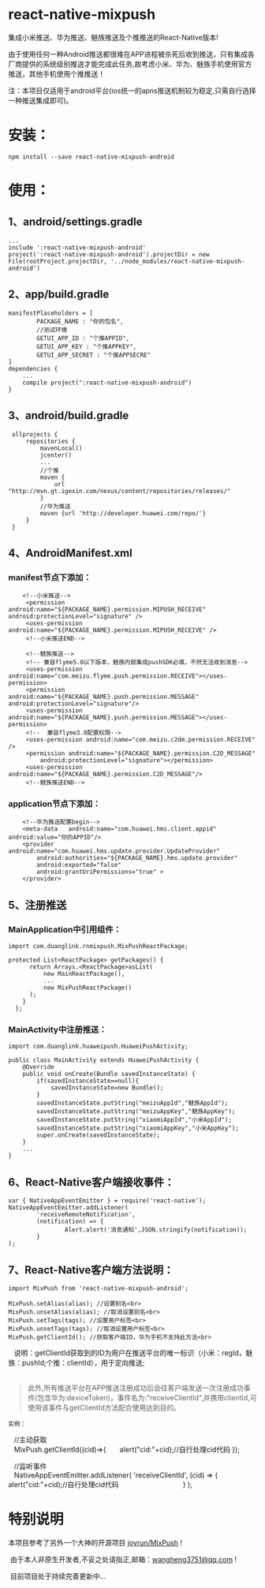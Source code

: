 # react-native-mixpush

集成小米推送、华为推送、魅族推送及个推推送的React-Native版本!

由于使用任何一种Android推送都很难在APP进程被杀死后收到推送，只有集成各厂商提供的系统级别推送才能完成此任务,故考虑小米、华为、魅族手机使用官方推送，其他手机使用个推推送！

注：本项目仅适用于android平台(ios统一的apns推送机制较为稳定,只需自行选择一种推送集成即可)。

# 安装：

    npm install --save react-native-mixpush-android

# 使用：

## 1、android/settings.gradle

    ...
    include ':react-native-mixpush-android'
    project(':react-native-mixpush-android').projectDir = new File(rootProject.projectDir, '../node_modules/react-native-mixpush-android')

## 2、app/build.gradle

    manifestPlaceholders = [
            PACKAGE_NAME : "你的包名",
            //测试环境
            GETUI_APP_ID : "个推APPID",
            GETUI_APP_KEY : "个推APPKEY",
            GETUI_APP_SECRET : "个推APPSECRE"
    ]
    dependencies {
        ...
        compile project(":react-native-mixpush-android")
    }

## 3、android/build.gradle

     allprojects {
         repositories {
             mavenLocal()
             jcenter()
             ...
             //个推
             maven {
                 url "http://mvn.gt.igexin.com/nexus/content/repositories/releases/"
             }
             //华为推送
             maven {url 'http://developer.huawei.com/repo/'}
         }
     }

## 4、AndroidManifest.xml

### manifest节点下添加：
        <!--小米推送-->
         <permission android:name="${PACKAGE_NAME}.permission.MIPUSH_RECEIVE" android:protectionLevel="signature" />
         <uses-permission android:name="${PACKAGE_NAME}.permission.MIPUSH_RECEIVE" />
         <!--小米推送END-->

         <!--魅族推送-->
         <!-- 兼容flyme5.0以下版本，魅族内部集成pushSDK必填，不然无法收到消息-->
         <uses-permission android:name="com.meizu.flyme.push.permission.RECEIVE"></uses-permission>
         <permission android:name="${PACKAGE_NAME}.push.permission.MESSAGE" android:protectionLevel="signature"/>
         <uses-permission android:name="${PACKAGE_NAME}.push.permission.MESSAGE"></uses-permission>
         <!--  兼容flyme3.0配置权限-->
         <uses-permission android:name="com.meizu.c2dm.permission.RECEIVE" />
         <permission android:name="${PACKAGE_NAME}.permission.C2D_MESSAGE"
             android:protectionLevel="signature"></permission>
         <uses-permission android:name="${PACKAGE_NAME}.permission.C2D_MESSAGE"/>
         <!--魅族推送END-->

### application节点下添加：
        <!--华为推送配置begin-->
        <meta-data   android:name="com.huawei.hms.client.appid"  android:value="你的APPID"/>
        <provider android:name="com.huawei.hms.update.provider.UpdateProvider"
            android:authorities="${PACKAGE_NAME}.hms.update.provider"
            android:exported="false"
            android:grantUriPermissions="true" >
        </provider>
## 5、注册推送

### MainApplication中引用组件：

    import com.duanglink.rnmixpush.MixPushReactPackage;

    protected List<ReactPackage> getPackages() {
          return Arrays.<ReactPackage>asList(
              new MainReactPackage(),
              ...
              new MixPushReactPackage()
          );
        }
      };

### MainActivity中注册推送：

    import com.duanglink.huaweipush.HuaweiPushActivity;

    public class MainActivity extends HuaweiPushActivity {
        @Override
        public void onCreate(Bundle savedInstanceState) {
            if(savedInstanceState==null){
                savedInstanceState=new Bundle();
            }
            savedInstanceState.putString("meizuAppId","魅族AppId");
            savedInstanceState.putString("meizuAppKey","魅族AppKey");
            savedInstanceState.putString("xiaomiAppId","小米AppId");
            savedInstanceState.putString("xiaomiAppKey","小米AppKey");
            super.onCreate(savedInstanceState);
        }
        ...
    }

## 6、React-Native客户端接收事件：

    var { NativeAppEventEmitter } = require('react-native');
    NativeAppEventEmitter.addListener(
            'receiveRemoteNotification',
            (notification) => {
                    Alert.alert('消息通知',JSON.stringify(notification));
            }
    );

## 7、React-Native客户端方法说明：

    import MixPush from 'react-native-mixpush-android';
    
    MixPush.setAlias(alias); //设置别名<br>
    MixPush.unsetAlias(alias); //取消设置别名<br>
    MixPush.setTags(tags); //设置用户标签<br>
    MixPush.unsetTags(tags); //取消设置用户标签<br>
    MixPush.getClientId(); //获取客户端ID，华为手机不支持此方法<br> 
    
    说明：getClientId获取到的ID为用户在推送平台的唯一标识（小米：regId，魅族：pushId;个推：clientId），用于定向推送;<br>
    
>此外,所有推送平台在APP推送注册成功后会往客户端发送一次注册成功事件(包含华为:deviceToken)，事件名为:"receiveClientId",并携带clientId,可使用该事件与getClientId方法配合使用达到目的。<br>
    
    实例：
    
    //主动获取<br>
    MixPush.getClientId((cid)=>{
       alert("cid:"+cid);//自行处理cid代码
    });
    
    //监听事件<br>
    NativeAppEventEmitter.addListener(
        'receiveClientId',
        (cid) => {
             alert("cid:"+cid);//自行处理cid代码                                
        }
    );
        
# 特别说明

   本项目参考了另外一个大神的开源项目 
   [joyrun/MixPush](https://github.com/joyrun/MixPush) !
    
  由于本人非原生开发者,不妥之处请指正,邮箱：wangheng3751@qq.com !
  
  目前项目处于持续完善更新中...
